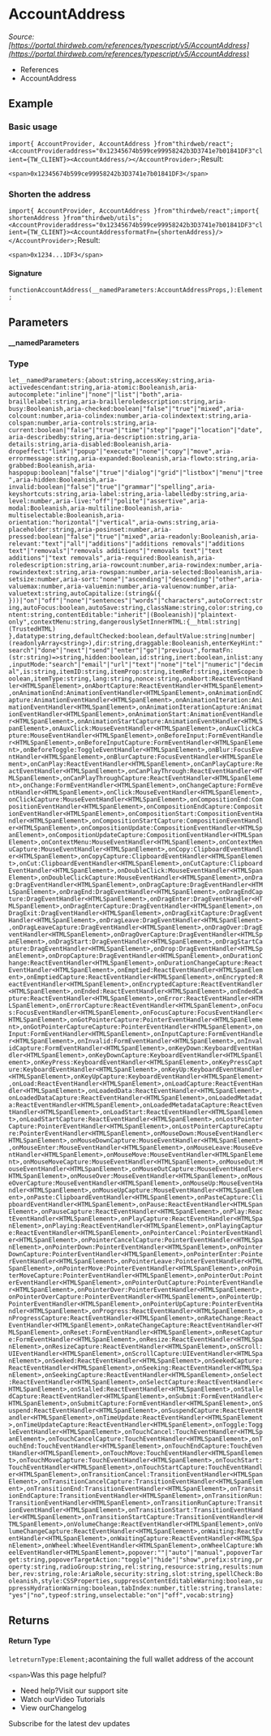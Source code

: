 # AccountAddress

*Source: [https://portal.thirdweb.com/references/typescript/v5/AccountAddress](https://portal.thirdweb.com/references/typescript/v5/AccountAddress)*

* References
* AccountAddress

## Example

### Basic usage

`import{ AccountProvider, AccountAddress }from"thirdweb/react";<AccountProvideraddress="0x12345674b599ce99958242b3D3741e7b01841DF3"client={TW_CLIENT}><AccountAddress/></AccountProvider>;`Result:

`<span>0x12345674b599ce99958242b3D3741e7b01841DF3</span>`
### Shorten the address

`import{ AccountProvider, AccountAddress }from"thirdweb/react";import{ shortenAddress }from"thirdweb/utils";<AccountProvideraddress="0x12345674b599ce99958242b3D3741e7b01841DF3"client={TW_CLIENT}><AccountAddressformatFn={shortenAddress}/></AccountProvider>;`Result:

`<span>0x1234...1DF3</span>`
#### Signature

`functionAccountAddress(__namedParameters:AccountAddressProps,):Element;`
## Parameters

#### __namedParameters

### Type

`let__namedParameters:{about:string,accessKey:string,aria-activedescendant:string,aria-atomic:Booleanish,aria-autocomplete:"inline"|"none"|"list"|"both",aria-braillelabel:string,aria-brailleroledescription:string,aria-busy:Booleanish,aria-checked:boolean|"false"|"true"|"mixed",aria-colcount:number,aria-colindex:number,aria-colindextext:string,aria-colspan:number,aria-controls:string,aria-current:boolean|"false"|"true"|"time"|"step"|"page"|"location"|"date",aria-describedby:string,aria-description:string,aria-details:string,aria-disabled:Booleanish,aria-dropeffect:"link"|"popup"|"execute"|"none"|"copy"|"move",aria-errormessage:string,aria-expanded:Booleanish,aria-flowto:string,aria-grabbed:Booleanish,aria-haspopup:boolean|"false"|"true"|"dialog"|"grid"|"listbox"|"menu"|"tree",aria-hidden:Booleanish,aria-invalid:boolean|"false"|"true"|"grammar"|"spelling",aria-keyshortcuts:string,aria-label:string,aria-labelledby:string,aria-level:number,aria-live:"off"|"polite"|"assertive",aria-modal:Booleanish,aria-multiline:Booleanish,aria-multiselectable:Booleanish,aria-orientation:"horizontal"|"vertical",aria-owns:string,aria-placeholder:string,aria-posinset:number,aria-pressed:boolean|"false"|"true"|"mixed",aria-readonly:Booleanish,aria-relevant:"text"|"all"|"additions"|"additions removals"|"additions text"|"removals"|"removals additions"|"removals text"|"text additions"|"text removals",aria-required:Booleanish,aria-roledescription:string,aria-rowcount:number,aria-rowindex:number,aria-rowindextext:string,aria-rowspan:number,aria-selected:Booleanish,aria-setsize:number,aria-sort:"none"|"ascending"|"descending"|"other",aria-valuemax:number,aria-valuemin:number,aria-valuenow:number,aria-valuetext:string,autoCapitalize:(string&({  }))|"on"|"off"|"none"|"sentences"|"words"|"characters",autoCorrect:string,autoFocus:boolean,autoSave:string,className:string,color:string,content:string,contentEditable:"inherit"|(Booleanish)|"plaintext-only",contextMenu:string,dangerouslySetInnerHTML:{__html:string|(TrustedHTML) },datatype:string,defaultChecked:boolean,defaultValue:string|number|(readonlyArray<string>),dir:string,draggable:Booleanish,enterKeyHint:"search"|"done"|"next"|"send"|"enter"|"go"|"previous",formatFn:(str:string)=>string,hidden:boolean,id:string,inert:boolean,inlist:any,inputMode:"search"|"email"|"url"|"text"|"none"|"tel"|"numeric"|"decimal",is:string,itemID:string,itemProp:string,itemRef:string,itemScope:boolean,itemType:string,lang:string,nonce:string,onAbort:ReactEventHandler<HTMLSpanElement>,onAbortCapture:ReactEventHandler<HTMLSpanElement>,onAnimationEnd:AnimationEventHandler<HTMLSpanElement>,onAnimationEndCapture:AnimationEventHandler<HTMLSpanElement>,onAnimationIteration:AnimationEventHandler<HTMLSpanElement>,onAnimationIterationCapture:AnimationEventHandler<HTMLSpanElement>,onAnimationStart:AnimationEventHandler<HTMLSpanElement>,onAnimationStartCapture:AnimationEventHandler<HTMLSpanElement>,onAuxClick:MouseEventHandler<HTMLSpanElement>,onAuxClickCapture:MouseEventHandler<HTMLSpanElement>,onBeforeInput:FormEventHandler<HTMLSpanElement>,onBeforeInputCapture:FormEventHandler<HTMLSpanElement>,onBeforeToggle:ToggleEventHandler<HTMLSpanElement>,onBlur:FocusEventHandler<HTMLSpanElement>,onBlurCapture:FocusEventHandler<HTMLSpanElement>,onCanPlay:ReactEventHandler<HTMLSpanElement>,onCanPlayCapture:ReactEventHandler<HTMLSpanElement>,onCanPlayThrough:ReactEventHandler<HTMLSpanElement>,onCanPlayThroughCapture:ReactEventHandler<HTMLSpanElement>,onChange:FormEventHandler<HTMLSpanElement>,onChangeCapture:FormEventHandler<HTMLSpanElement>,onClick:MouseEventHandler<HTMLSpanElement>,onClickCapture:MouseEventHandler<HTMLSpanElement>,onCompositionEnd:CompositionEventHandler<HTMLSpanElement>,onCompositionEndCapture:CompositionEventHandler<HTMLSpanElement>,onCompositionStart:CompositionEventHandler<HTMLSpanElement>,onCompositionStartCapture:CompositionEventHandler<HTMLSpanElement>,onCompositionUpdate:CompositionEventHandler<HTMLSpanElement>,onCompositionUpdateCapture:CompositionEventHandler<HTMLSpanElement>,onContextMenu:MouseEventHandler<HTMLSpanElement>,onContextMenuCapture:MouseEventHandler<HTMLSpanElement>,onCopy:ClipboardEventHandler<HTMLSpanElement>,onCopyCapture:ClipboardEventHandler<HTMLSpanElement>,onCut:ClipboardEventHandler<HTMLSpanElement>,onCutCapture:ClipboardEventHandler<HTMLSpanElement>,onDoubleClick:MouseEventHandler<HTMLSpanElement>,onDoubleClickCapture:MouseEventHandler<HTMLSpanElement>,onDrag:DragEventHandler<HTMLSpanElement>,onDragCapture:DragEventHandler<HTMLSpanElement>,onDragEnd:DragEventHandler<HTMLSpanElement>,onDragEndCapture:DragEventHandler<HTMLSpanElement>,onDragEnter:DragEventHandler<HTMLSpanElement>,onDragEnterCapture:DragEventHandler<HTMLSpanElement>,onDragExit:DragEventHandler<HTMLSpanElement>,onDragExitCapture:DragEventHandler<HTMLSpanElement>,onDragLeave:DragEventHandler<HTMLSpanElement>,onDragLeaveCapture:DragEventHandler<HTMLSpanElement>,onDragOver:DragEventHandler<HTMLSpanElement>,onDragOverCapture:DragEventHandler<HTMLSpanElement>,onDragStart:DragEventHandler<HTMLSpanElement>,onDragStartCapture:DragEventHandler<HTMLSpanElement>,onDrop:DragEventHandler<HTMLSpanElement>,onDropCapture:DragEventHandler<HTMLSpanElement>,onDurationChange:ReactEventHandler<HTMLSpanElement>,onDurationChangeCapture:ReactEventHandler<HTMLSpanElement>,onEmptied:ReactEventHandler<HTMLSpanElement>,onEmptiedCapture:ReactEventHandler<HTMLSpanElement>,onEncrypted:ReactEventHandler<HTMLSpanElement>,onEncryptedCapture:ReactEventHandler<HTMLSpanElement>,onEnded:ReactEventHandler<HTMLSpanElement>,onEndedCapture:ReactEventHandler<HTMLSpanElement>,onError:ReactEventHandler<HTMLSpanElement>,onErrorCapture:ReactEventHandler<HTMLSpanElement>,onFocus:FocusEventHandler<HTMLSpanElement>,onFocusCapture:FocusEventHandler<HTMLSpanElement>,onGotPointerCapture:PointerEventHandler<HTMLSpanElement>,onGotPointerCaptureCapture:PointerEventHandler<HTMLSpanElement>,onInput:FormEventHandler<HTMLSpanElement>,onInputCapture:FormEventHandler<HTMLSpanElement>,onInvalid:FormEventHandler<HTMLSpanElement>,onInvalidCapture:FormEventHandler<HTMLSpanElement>,onKeyDown:KeyboardEventHandler<HTMLSpanElement>,onKeyDownCapture:KeyboardEventHandler<HTMLSpanElement>,onKeyPress:KeyboardEventHandler<HTMLSpanElement>,onKeyPressCapture:KeyboardEventHandler<HTMLSpanElement>,onKeyUp:KeyboardEventHandler<HTMLSpanElement>,onKeyUpCapture:KeyboardEventHandler<HTMLSpanElement>,onLoad:ReactEventHandler<HTMLSpanElement>,onLoadCapture:ReactEventHandler<HTMLSpanElement>,onLoadedData:ReactEventHandler<HTMLSpanElement>,onLoadedDataCapture:ReactEventHandler<HTMLSpanElement>,onLoadedMetadata:ReactEventHandler<HTMLSpanElement>,onLoadedMetadataCapture:ReactEventHandler<HTMLSpanElement>,onLoadStart:ReactEventHandler<HTMLSpanElement>,onLoadStartCapture:ReactEventHandler<HTMLSpanElement>,onLostPointerCapture:PointerEventHandler<HTMLSpanElement>,onLostPointerCaptureCapture:PointerEventHandler<HTMLSpanElement>,onMouseDown:MouseEventHandler<HTMLSpanElement>,onMouseDownCapture:MouseEventHandler<HTMLSpanElement>,onMouseEnter:MouseEventHandler<HTMLSpanElement>,onMouseLeave:MouseEventHandler<HTMLSpanElement>,onMouseMove:MouseEventHandler<HTMLSpanElement>,onMouseMoveCapture:MouseEventHandler<HTMLSpanElement>,onMouseOut:MouseEventHandler<HTMLSpanElement>,onMouseOutCapture:MouseEventHandler<HTMLSpanElement>,onMouseOver:MouseEventHandler<HTMLSpanElement>,onMouseOverCapture:MouseEventHandler<HTMLSpanElement>,onMouseUp:MouseEventHandler<HTMLSpanElement>,onMouseUpCapture:MouseEventHandler<HTMLSpanElement>,onPaste:ClipboardEventHandler<HTMLSpanElement>,onPasteCapture:ClipboardEventHandler<HTMLSpanElement>,onPause:ReactEventHandler<HTMLSpanElement>,onPauseCapture:ReactEventHandler<HTMLSpanElement>,onPlay:ReactEventHandler<HTMLSpanElement>,onPlayCapture:ReactEventHandler<HTMLSpanElement>,onPlaying:ReactEventHandler<HTMLSpanElement>,onPlayingCapture:ReactEventHandler<HTMLSpanElement>,onPointerCancel:PointerEventHandler<HTMLSpanElement>,onPointerCancelCapture:PointerEventHandler<HTMLSpanElement>,onPointerDown:PointerEventHandler<HTMLSpanElement>,onPointerDownCapture:PointerEventHandler<HTMLSpanElement>,onPointerEnter:PointerEventHandler<HTMLSpanElement>,onPointerLeave:PointerEventHandler<HTMLSpanElement>,onPointerMove:PointerEventHandler<HTMLSpanElement>,onPointerMoveCapture:PointerEventHandler<HTMLSpanElement>,onPointerOut:PointerEventHandler<HTMLSpanElement>,onPointerOutCapture:PointerEventHandler<HTMLSpanElement>,onPointerOver:PointerEventHandler<HTMLSpanElement>,onPointerOverCapture:PointerEventHandler<HTMLSpanElement>,onPointerUp:PointerEventHandler<HTMLSpanElement>,onPointerUpCapture:PointerEventHandler<HTMLSpanElement>,onProgress:ReactEventHandler<HTMLSpanElement>,onProgressCapture:ReactEventHandler<HTMLSpanElement>,onRateChange:ReactEventHandler<HTMLSpanElement>,onRateChangeCapture:ReactEventHandler<HTMLSpanElement>,onReset:FormEventHandler<HTMLSpanElement>,onResetCapture:FormEventHandler<HTMLSpanElement>,onResize:ReactEventHandler<HTMLSpanElement>,onResizeCapture:ReactEventHandler<HTMLSpanElement>,onScroll:UIEventHandler<HTMLSpanElement>,onScrollCapture:UIEventHandler<HTMLSpanElement>,onSeeked:ReactEventHandler<HTMLSpanElement>,onSeekedCapture:ReactEventHandler<HTMLSpanElement>,onSeeking:ReactEventHandler<HTMLSpanElement>,onSeekingCapture:ReactEventHandler<HTMLSpanElement>,onSelect:ReactEventHandler<HTMLSpanElement>,onSelectCapture:ReactEventHandler<HTMLSpanElement>,onStalled:ReactEventHandler<HTMLSpanElement>,onStalledCapture:ReactEventHandler<HTMLSpanElement>,onSubmit:FormEventHandler<HTMLSpanElement>,onSubmitCapture:FormEventHandler<HTMLSpanElement>,onSuspend:ReactEventHandler<HTMLSpanElement>,onSuspendCapture:ReactEventHandler<HTMLSpanElement>,onTimeUpdate:ReactEventHandler<HTMLSpanElement>,onTimeUpdateCapture:ReactEventHandler<HTMLSpanElement>,onToggle:ToggleEventHandler<HTMLSpanElement>,onTouchCancel:TouchEventHandler<HTMLSpanElement>,onTouchCancelCapture:TouchEventHandler<HTMLSpanElement>,onTouchEnd:TouchEventHandler<HTMLSpanElement>,onTouchEndCapture:TouchEventHandler<HTMLSpanElement>,onTouchMove:TouchEventHandler<HTMLSpanElement>,onTouchMoveCapture:TouchEventHandler<HTMLSpanElement>,onTouchStart:TouchEventHandler<HTMLSpanElement>,onTouchStartCapture:TouchEventHandler<HTMLSpanElement>,onTransitionCancel:TransitionEventHandler<HTMLSpanElement>,onTransitionCancelCapture:TransitionEventHandler<HTMLSpanElement>,onTransitionEnd:TransitionEventHandler<HTMLSpanElement>,onTransitionEndCapture:TransitionEventHandler<HTMLSpanElement>,onTransitionRun:TransitionEventHandler<HTMLSpanElement>,onTransitionRunCapture:TransitionEventHandler<HTMLSpanElement>,onTransitionStart:TransitionEventHandler<HTMLSpanElement>,onTransitionStartCapture:TransitionEventHandler<HTMLSpanElement>,onVolumeChange:ReactEventHandler<HTMLSpanElement>,onVolumeChangeCapture:ReactEventHandler<HTMLSpanElement>,onWaiting:ReactEventHandler<HTMLSpanElement>,onWaitingCapture:ReactEventHandler<HTMLSpanElement>,onWheel:WheelEventHandler<HTMLSpanElement>,onWheelCapture:WheelEventHandler<HTMLSpanElement>,popover:""|"auto"|"manual",popoverTarget:string,popoverTargetAction:"toggle"|"hide"|"show",prefix:string,property:string,radioGroup:string,rel:string,resource:string,results:number,rev:string,role:AriaRole,security:string,slot:string,spellCheck:Booleanish,style:CSSProperties,suppressContentEditableWarning:boolean,suppressHydrationWarning:boolean,tabIndex:number,title:string,translate:"yes"|"no",typeof:string,unselectable:"on"|"off",vocab:string}`
## Returns

#### Return Type

`letreturnType:Element;`a<span>containing the full wallet address of the account

`<span>`Was this page helpful?

* Need help?Visit our support site
* Watch ourVideo Tutorials
* View ourChangelog

Subscribe for the latest dev updates

